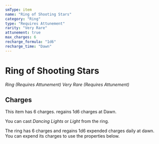 ```yaml
---
smType: item
name: "Ring of Shooting Stars"
category: "Ring"
type: "Requires Attunement"
rarity: "Very Rare"
attunement: true
max_charges: 6
recharge_formula: "1d6"
recharge_time: "Dawn"
---
```


# Ring of Shooting Stars
*Ring (Requires Attunement) Very Rare (Requires Attunement)*

## Charges

This item has 6 charges.
regains 1d6 charges at Dawn.

You can cast *Dancing Lights* or *Light* from the ring.

The ring has 6 charges and regains 1d6 expended charges daily at dawn. You can expend its charges to use the properties below.
